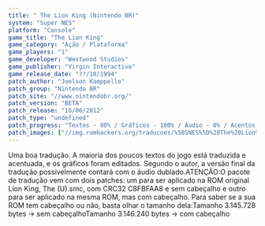 ```yaml
---
title: " The Lion King (Nintendo BR)"
system: "Super NES"
platform: "Console"
game_title: "The Lion King"
game_category: "Ação / Plataforma"
game_players: "1"
game_developer: "Westwood Studios"
game_publisher: "Virgin Interactive"
game_release_date: "??/10/1994"
patch_author: "Joelson Kamppello"
patch_group: "Nintendo BR"
patch_site: "//www.nintendobr.org/"
patch_version: "BETA"
patch_release: "16/06/2012"
patch_type: "undefined"
patch_progress: "Textos - 80% / Gráficos - 100% / Áudio - 0% / Acentos - 100% / Revisão - 100%"
patch_images: ["//img.romhackers.org/traducoes/%5BSNES%5D%20The%20Lion%20King%20-%20Nintendo%20BR%20-%201.png","//img.romhackers.org/traducoes/%5BSNES%5D%20The%20Lion%20King%20-%20Nintendo%20BR%20-%202.png","//img.romhackers.org/traducoes/%5BSNES%5D%20The%20Lion%20King%20-%20Nintendo%20BR%20-%203.png"]
---
```

Uma boa tradução. A maioria dos poucos textos do jogo está traduzida e acentuada, e os gráficos foram editados. Segundo o autor, a versão final da tradução possivelmente contará com o áudio dublado.ATENÇÃO:O pacote de tradução vem com dois patches: um para ser aplicado na ROM original Lion King, The (U).smc, com CRC32 C8FBFAA8 e sem cabeçalho e outro para ser aplicado na mesma ROM, mas com cabeçalho. Para saber se a sua ROM tem cabeçalho ou não, basta olhar o tamanho dela:Tamanho 3.145.728 bytes -> sem cabeçalhoTamanho 3.146.240 bytes -> com cabeçalho